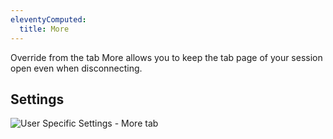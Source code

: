 ```yaml
---
eleventyComputed:
  title: More
---
```

Override from the tab More allows you to keep the tab page of your session open even when disconnecting.

## Settings

![User Specific Settings - More tab](https://cdnweb.devolutions.net/docs/en/rdm/mac/clip10343.png)

